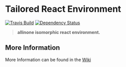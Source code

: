 # Tailored React Environment
[![Travis Build][travis-img]][travis-url] [![Dependency Status][david-img]][david-url]   

> **allinone isomorphic react environment.**

## More Information

More Information can be found in the [Wiki](https://github.com/DoubleU23/tailored-react-env/wiki/)  

[travis-img]: https://api.travis-ci.org/DoubleU23/tailored-react-env.svg?branch=master
[travis-url]: https://travis-ci.org/DoubleU23/tailored-react-env

[david-img]: https://david-dm.org/doubleu23/tailored-react-env/dev-status.svg
[david-url]: https://david-dm.org/doubleu23/tailored-react-env?type=dev
